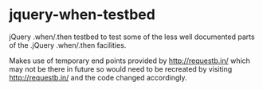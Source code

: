 # jquery-when-testbed
jQuery .when/.then testbed to test some of the less well documented parts of the .jQuery .when/.then facilities.

Makes use of temporary end points provided by http://requestb.in/ which may not be there in future so would need to be recreated by visiting http://requestb.in/ and the code changed accordingly.
